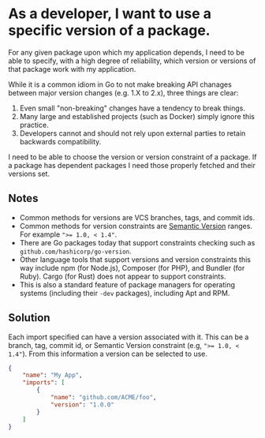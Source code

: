 # As a developer, I want to use a specific version of a package.

For any given package upon which my application depends, I need to be able to
specify, with a high degree of reliability, which version or versions of
that package work with my application.

While it is a common idiom in Go to not make breaking API chanages
between major version changes (e.g. 1.X to 2.x), three things are clear:

1. Even small "non-breaking" changes have a tendency to break things.
2. Many large and established projects (such as Docker) simply ignore
   this practice.
3. Developers cannot and should not rely upon external parties to retain
   backwards compatibility.

I need to be able to choose the version or version constraint of a package. If a
package has dependent packages I need those properly fetched and their versions
set.

## Notes
- Common methods for versions are VCS branches, tags, and commit ids.
- Common methods for version constraints are [Semantic Version](http://semver.org/)
  ranges. For example `">= 1.0, < 1.4"`.
- There are Go packages today that support constraints checking such as
  `github.com/hashicorp/go-version`.
- Other language tools that support versions and version constraints this way
  include npm (for Node.js), Composer (for PHP), and Bundler (for Ruby).
  Cargo (for Rust) does not appear to support constraints.
- This is also a standard feature of package managers for operating
  systems (including their `-dev` packages), including Apt and RPM.

## Solution
Each import specified can have a version associated with it. This can be a branch,
tag, commit id, or Semantic Version constraint (e.g, `">= 1.0, < 1.4"`). From
this information a version can be selected to use.

```json
{
    "name": "My App",
    "imports": [
        {
            "name": "github.com/ACME/foo",
            "version": "1.0.0"
        }
    ]
}
```
